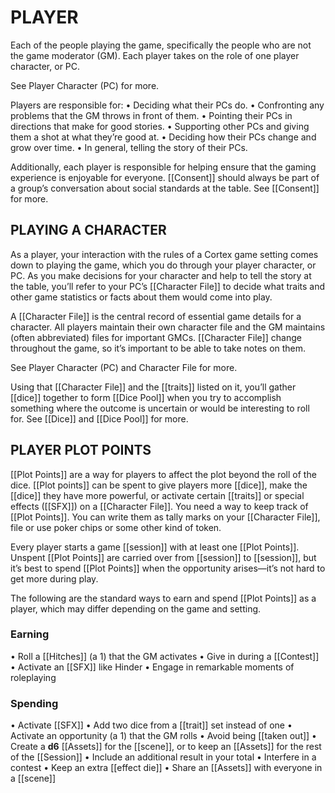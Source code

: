 # PLAYER
Each of the people playing the game, specifically the people who are not the game moderator (GM). Each player takes on the role of one player character, or PC.

See Player Character (PC) for more.

Players are responsible for:
• Deciding what their PCs do.
• Confronting any problems that the GM throws in front of them.
• Pointing their PCs in directions that make for good stories.
• Supporting other PCs and giving them a shot at what they’re good at.
• Deciding how their PCs change and grow over time.
• In general, telling the story of their PCs.

Additionally, each player is responsible for helping ensure that the gaming experience is enjoyable for everyone. [[Consent]] should always be part of a group’s conversation about social standards at the table. See [[Consent]] for more.

## PLAYING A CHARACTER
As a player, your interaction with the rules of a Cortex game setting comes down to playing the game, which you do through your player character, or PC. As you make decisions for your character and help to tell the story at the table, you’ll refer to your PC’s [[Character File]] to decide what traits and other game statistics or facts about them would come into play.

A [[Character File]] is the central record of essential game details for a character. All players maintain their own character file and the GM maintains (often abbreviated) files for important GMCs. [[Character File]] change throughout the game, so it’s important to be able to take notes on them.

See Player Character (PC) and Character File for more.

Using that [[Character File]] and the [[traits]] listed on it, you’ll gather [[dice]] together to form [[Dice Pool]] when you try to accomplish something where the outcome is uncertain or would be interesting to roll for. See [[Dice]] and [[Dice Pool]] for more.

## PLAYER PLOT POINTS
[[Plot Points]] are a way for players to affect the plot beyond the roll of the dice. [[Plot points]] can be spent to give players more [[dice]], make the [[dice]] they have more powerful, or activate certain [[traits]] or special effects ([[SFX]]) on a [[Character File]]. You need a way to keep track of [[Plot Points]]. You can write them as tally marks on your [[Character File]], file or use poker chips or some other kind of token.

Every player starts a game [[session]] with at least one [[Plot Points]]. Unspent [[Plot Points]] are carried over from [[session]] to [[session]], but it’s best to spend [[Plot Points]] when the opportunity arises—it’s not hard to get more during play.

The following are the standard ways to earn and spend [[Plot Points]] as a player, which may differ depending on the game and setting.

### Earning 
• Roll a [[Hitches]] (a 1) that the GM activates
• Give in during a [[Contest]]
• Activate an [[SFX]] like Hinder
• Engage in remarkable moments of roleplaying

### Spending
• Activate [[SFX]]
• Add two dice from a [[trait]] set instead of one
• Activate an opportunity (a 1) that the GM rolls
• Avoid being [[taken out]]
• Create a **d6** [[Assets]] for the [[scene]], or to keep an [[Assets]] for the rest of the [[Session]]
• Include an additional result in your total
• Interfere in a contest
• Keep an extra [[effect die]]
• Share an [[Assets]] with everyone in a [[scene]]